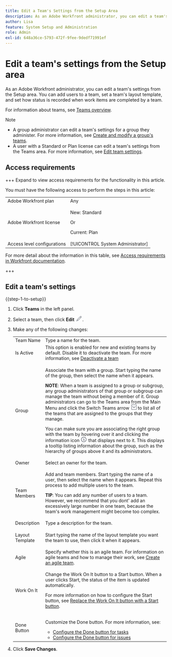 ```yaml
---
title: Edit a Team's Settings from the Setup Area
description: As an Adobe Workfront administrator, you can edit a team's settings from the Setup area. You can add users to a team, set a team's layout template, and set how status is recorded when work items are completed by a team.
author: Lisa
feature: System Setup and Administration
role: Admin
exl-id: 648a36ce-5793-472f-9fee-9dedf71991ef
---
```

# Edit a team's settings from the Setup area

As an Adobe Workfront administrator, you can edit a team's settings from the Setup area. You can add users to a team, set a team's layout template, and set how status is recorded when work items are completed by a team.

For information about teams, see [Teams overview](../../../people-teams-and-groups/create-and-manage-teams/teams-overview.md).

>[!NOTE]
>
>* A group administrator can edit a team's settings for a group they administer. For more information, see [Create and modify a group's teams](../../../administration-and-setup/manage-groups/work-with-group-objects/create-and-modify-a-groups-teams.md).
>* A user with a Standard or Plan license can edit a team's settings from the Teams area. For more information, see [Edit team settings](../../../people-teams-and-groups/create-and-manage-teams/edit-team-settings.md).

## Access requirements

+++ Expand to view access requirements for the functionality in this article.

You must have the following access to perform the steps in this article: 

<table style="table-layout:auto"> 
 <col> 
 <col> 
 <tbody> 
  <tr> 
   <td role="rowheader">Adobe Workfront plan</td> 
   <td>Any</td> 
  </tr> 
  <tr> 
  <tr> 
   <td role="rowheader">Adobe Workfront license</td> 
   <td><p>New: Standard</p>
       <p>Or</p>
       <p>Current: Plan</p></td>
  </tr> 
  </tr> 
  <tr> 
   <td role="rowheader">Access level configurations</td> 
   <td>[!UICONTROL System Administrator]</td>
  </tr> 
 </tbody> 
</table>

For more detail about the information in this table, see [Access requirements in Workfront documentation](/help/quicksilver/administration-and-setup/add-users/access-levels-and-object-permissions/access-level-requirements-in-documentation.md).

+++

## Edit a team's settings

{{step-1-to-setup}}

1. Click **Teams** in the left panel.
1. Select a team, then click **Edit** ![](assets/edit-icon.png).

1. Make any of the following changes:

   <table style="table-layout:auto"> 
    <col> 
    <col> 
    <tbody> 
     <tr> 
      <td role="rowheader">Team Name</td> 
      <td>Type a name for the team.</td> 
     </tr>
      <tr data-mc-conditions="QuicksilverOrClassic.Draft mode"> 
       <td role="rowheader">Is Active </td> 
       <td>This option is enabled for new and existing teams by default. Disable it to deactivate the team. For more information, see <a href="../../../people-teams-and-groups/create-and-manage-teams/deactivate-a-team.md" class="MCXref xref">Deactivate a team</a> </td> 
      </tr>
     <tr> 
      <td role="rowheader">Group</td> 
      <td> <p>Associate the team with a group. Start typing the name of the group, then select the name when it appears.</p> <p><b>NOTE</b>: When a team is assigned to a group or subgroup, any group administrators of that group or subgroup can manage the team without being a member of it. Group administrators can go to the Teams area from the Main Menu and click the Switch Teams arrow <img src="assets/switch-team-icon.png" alt="Switch team icon"> to list all of the teams that are assigned to the groups that they manage.</p> <p>You can make sure you are associating the right group with the team by hovering over it and clicking the information icon <img src="assets/info-icon.png"> that displays next to it. This displays a tooltip listing information about the group, such as the hierarchy of groups above it and its administrators.</p> </td> 
     </tr> 
     <tr> 
      <td role="rowheader">Owner</td> 
      <td>Select an owner for the team.</td> 
     </tr> 
     <tr> 
      <td role="rowheader">Team Members</td> 
      <td> <p>Add and team members. Start typing the name of a user, then select the name when it appears. Repeat this process to add multiple users to the team.</p> 
      <p><b>TIP</b>: You can add any number of users to a team. However, we recommend that you dont' add an excessively large number in one team, because the team's work management might become too complex.</p> </td> 
     </tr> 
     <tr> 
      <td role="rowheader">Description</td> 
      <td>Type a description for the team.</td> 
     </tr> 
     <tr> 
      <td role="rowheader">Layout Template</td> 
      <td> <p>Start typing the name of the layout template you want the team to use, then click it when it appears.</p> </td> 
     </tr> 
     <tr> 
      <td role="rowheader">Agile</td> 
      <td>Specify whether this is an agile team. For information on agile teams and how to manage their work, see <a href="../../../agile/get-started-with-agile-in-workfront/create-an-agile-team.md" class="MCXref xref">Create an agile team</a>.</td> 
     </tr> 
     <tr data-mc-conditions=""> 
      <td role="rowheader">Work On It</td> 
      <td> <p>Change the Work On It button to a Start button. When a user clicks Start, the status of the item is updated automatically.</p> <p>For more information on how to configure the Start button, see <a href="../../../people-teams-and-groups/create-and-manage-teams/work-on-it-button-to-start-button.md" class="MCXref xref">Replace the Work On It button with a Start button</a>.</p> </td> 
     </tr> 
     <tr> 
      <td role="rowheader">Done Button</td> 
      <td> <p>Customize the Done button. For more information, see:</p> 
       <ul> 
        <li><a href="../../../people-teams-and-groups/create-and-manage-teams/configure-the-done-button-for-tasks.md" class="MCXref xref">Configure the Done button for tasks</a> </li> 
        <li><a href="../../../people-teams-and-groups/create-and-manage-teams/configure-the-done-button-for-issues.md" class="MCXref xref">Configure the Done button for issues</a> </li> 
       </ul> </td> 
     </tr> 
    </tbody> 
   </table>

1. Click **Save Changes**.
